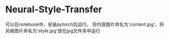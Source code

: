 # Neural-Style-Transfer
可以在notebook中，安装pytorch后运行。
将内容图片命名为'content.jpg'，将风格图片命名为'style.jpg'放在jpg文件夹中运行
